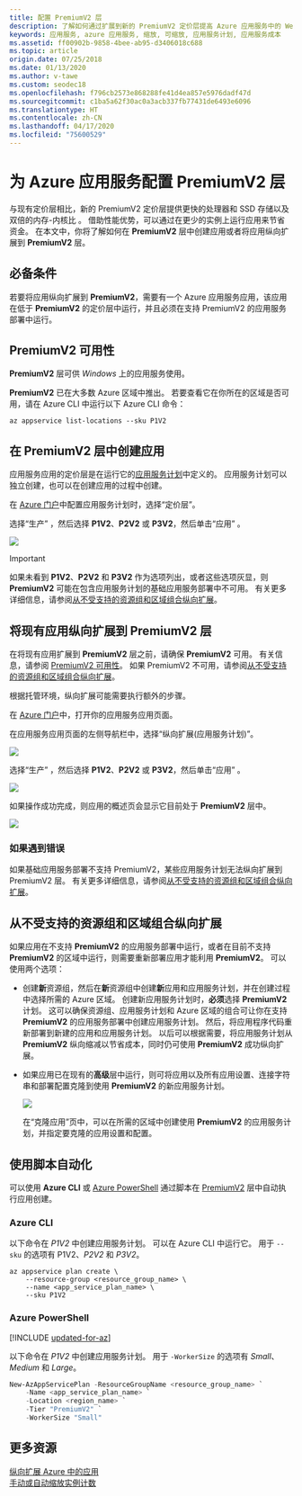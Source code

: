 ```yaml
---
title: 配置 PremiumV2 层
description: 了解如何通过扩展到新的 PremiumV2 定价层提高 Azure 应用服务中的 Web、移动和 API 应用的性能。
keywords: 应用服务, azure 应用服务, 缩放, 可缩放, 应用服务计划, 应用服务成本
ms.assetid: ff00902b-9858-4bee-ab95-d3406018c688
ms.topic: article
origin.date: 07/25/2018
ms.date: 01/13/2020
ms.author: v-tawe
ms.custom: seodec18
ms.openlocfilehash: f796cb2573e868288fe41d4ea857e5976dadf47d
ms.sourcegitcommit: c1ba5a62f30ac0a3acb337fb77431de6493e6096
ms.translationtype: HT
ms.contentlocale: zh-CN
ms.lasthandoff: 04/17/2020
ms.locfileid: "75600529"
---
```

# <a name="configure-premiumv2-tier-for-azure-app-service"></a>为 Azure 应用服务配置 PremiumV2 层

与现有定价层相比，新的 PremiumV2 定价层提供更快的处理器和 SSD 存储以及双倍的内存-内核比  。 借助性能优势，可以通过在更少的实例上运行应用来节省资金。 在本文中，你将了解如何在 **PremiumV2** 层中创建应用或者将应用纵向扩展到 **PremiumV2** 层。

## <a name="prerequisites"></a>必备条件

若要将应用纵向扩展到 **PremiumV2**，需要有一个 Azure 应用服务应用，该应用在低于 **PremiumV2** 的定价层中运行，并且必须在支持 PremiumV2 的应用服务部署中运行。

<a name="availability"></a>

## <a name="premiumv2-availability"></a>PremiumV2 可用性

**PremiumV2** 层可供 _Windows_ 上的应用服务使用。

**PremiumV2** 已在大多数 Azure 区域中推出。 若要查看它在你所在的区域是否可用，请在 Azure CLI 中运行以下 Azure CLI 命令：

```azurecli
az appservice list-locations --sku P1V2
```

<a name="create"></a>

## <a name="create-an-app-in-premiumv2-tier"></a>在 PremiumV2 层中创建应用

应用服务应用的定价层是在运行它的[应用服务计划](overview-hosting-plans.md)中定义的。 应用服务计划可以独立创建，也可以在创建应用的过程中创建。

在 <a href="https://portal.azure.cn" target="_blank">Azure 门户</a>中配置应用服务计划时，选择“定价层”。  

选择“生产”  ，然后选择 **P1V2**、**P2V2** 或 **P3V2**，然后单击“应用”  。

![](media/app-service-configure-premium-tier/scale-up-tier-select.png)

> [!IMPORTANT] 
> 如果未看到 **P1V2**、**P2V2** 和 **P3V2** 作为选项列出，或者这些选项灰显，则 **PremiumV2** 可能在包含应用服务计划的基础应用服务部署中不可用。 有关更多详细信息，请参阅[从不受支持的资源组和区域组合纵向扩展](#unsupported)。

## <a name="scale-up-an-existing-app-to-premiumv2-tier"></a>将现有应用纵向扩展到 PremiumV2 层

在将现有应用扩展到 **PremiumV2** 层之前，请确保 **PremiumV2** 可用。 有关信息，请参阅 [PremiumV2 可用性](#availability)。 如果 PremiumV2 不可用，请参阅[从不受支持的资源组和区域组合纵向扩展](#unsupported)。

根据托管环境，纵向扩展可能需要执行额外的步骤。 

在 <a href="https://portal.azure.cn" target="_blank">Azure 门户</a>中，打开你的应用服务应用页面。

在应用服务应用页面的左侧导航栏中，选择“纵向扩展(应用服务计划)”。 

![](media/app-service-configure-premium-tier/scale-up-tier-portal.png)

选择“生产”  ，然后选择 **P1V2**、**P2V2** 或 **P3V2**，然后单击“应用”  。

![](media/app-service-configure-premium-tier/scale-up-tier-select.png)

如果操作成功完成，则应用的概述页会显示它目前处于 **PremiumV2** 层中。

![](media/app-service-configure-premium-tier/finished.png)

### <a name="if-you-get-an-error"></a>如果遇到错误

如果基础应用服务部署不支持 PremiumV2，某些应用服务计划无法纵向扩展到 PremiumV2 层。  有关更多详细信息，请参阅[从不受支持的资源组和区域组合纵向扩展](#unsupported)。

<a name="unsupported"></a>

## <a name="scale-up-from-an-unsupported-resource-group-and-region-combination"></a>从不受支持的资源组和区域组合纵向扩展

如果应用在不支持 **PremiumV2** 的应用服务部署中运行，或者在目前不支持 **PremiumV2** 的区域中运行，则需要重新部署应用才能利用 **PremiumV2**。  可以使用两个选项：

- 创建**新**资源组，然后在**新**资源组中创建**新**应用和应用服务计划，并在创建过程中选择所需的 Azure 区域。  创建新应用服务计划时，**必须**选择 **PremiumV2** 计划。  这可以确保资源组、应用服务计划和 Azure 区域的组合可让你在支持 **PremiumV2** 的应用服务部署中创建应用服务计划。  然后，将应用程序代码重新部署到新建的应用和应用服务计划。 以后可以根据需要，将应用服务计划从 **PremiumV2** 纵向缩减以节省成本，同时仍可使用 **PremiumV2** 成功纵向扩展。
- 如果应用已在现有的**高级**层中运行，则可将应用以及所有应用设置、连接字符串和部署配置克隆到使用 **PremiumV2** 的新应用服务计划。

    ![](media/app-service-configure-premium-tier/clone-app.png)

    在“克隆应用”页中，可以在所需的区域中创建使用 **PremiumV2** 的应用服务计划，并指定要克隆的应用设置和配置。 

## <a name="automate-with-scripts"></a>使用脚本自动化

可以使用 **Azure CLI** 或 [Azure PowerShell](/cli/install-azure-cli) 通过脚本在 [PremiumV2](https://docs.microsoft.com/powershell/azure/overview) 层中自动执行应用创建。

### <a name="azure-cli"></a>Azure CLI

以下命令在 _P1V2_ 中创建应用服务计划。 可以在 Azure CLI 中运行它。 用于 `--sku` 的选项有 P1V2、_P2V2_ 和 _P3V2_。

```azurecli
az appservice plan create \
    --resource-group <resource_group_name> \
    --name <app_service_plan_name> \
    --sku P1V2
```

### <a name="azure-powershell"></a>Azure PowerShell

[!INCLUDE [updated-for-az](../../includes/updated-for-az.md)]

以下命令在 _P1V2_ 中创建应用服务计划。 用于 `-WorkerSize` 的选项有 _Small_、_Medium_ 和 _Large_。

```powershell
New-AzAppServicePlan -ResourceGroupName <resource_group_name> `
    -Name <app_service_plan_name> `
    -Location <region_name> `
    -Tier "PremiumV2" `
    -WorkerSize "Small"
```
## <a name="more-resources"></a>更多资源

[纵向扩展 Azure 中的应用](web-sites-scale.md)  
[手动或自动缩放实例计数](../monitoring-and-diagnostics/insights-how-to-scale.md)
